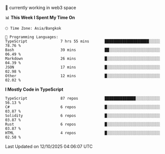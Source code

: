 🔭 currently working in web3 space

<!--START_SECTION:waka-->
📊 **This Week I Spent My Time On** 

```text
🕑︎ Time Zone: Asia/Bangkok

💬 Programming Languages: 
TypeScript               7 hrs 55 mins       ████████████████████░░░░░   78.76 % 
Bash                     39 mins             ██░░░░░░░░░░░░░░░░░░░░░░░   06.49 % 
Markdown                 26 mins             █░░░░░░░░░░░░░░░░░░░░░░░░   04.39 % 
JSON                     17 mins             █░░░░░░░░░░░░░░░░░░░░░░░░   02.98 % 
Other                    12 mins             █░░░░░░░░░░░░░░░░░░░░░░░░   02.02 % 
```

**I Mostly Code in TypeScript** 

```text
TypeScript               87 repos            ██████████████░░░░░░░░░░░   56.13 % 
C#                       6 repos             █░░░░░░░░░░░░░░░░░░░░░░░░   03.87 % 
Solidity                 6 repos             █░░░░░░░░░░░░░░░░░░░░░░░░   03.87 % 
Rust                     6 repos             █░░░░░░░░░░░░░░░░░░░░░░░░   03.87 % 
HTML                     4 repos             █░░░░░░░░░░░░░░░░░░░░░░░░   02.58 % 
```




 Last Updated on 12/10/2025 04:06:07 UTC
<!--END_SECTION:waka-->
